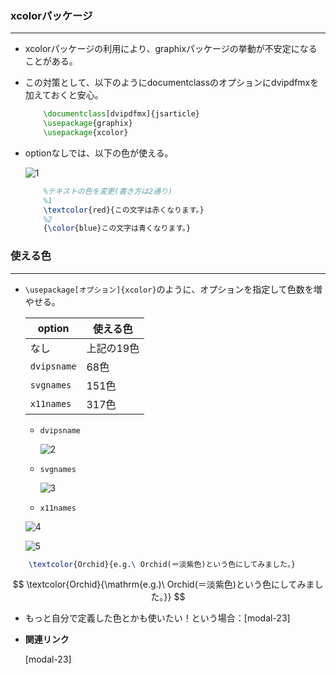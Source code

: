 <!--12-->
<!--文字色指定(xcolorパッケージ)-->

### xcolorパッケージ

---

- xcolorパッケージの利用により、graphixパッケージの挙動が不安定になることがある。
- この対策として、以下のようにdocumentclassのオプションにdvipdfmxを加えておくと安心。
    
    ```latex
        \documentclass[dvipdfmx]{jsarticle}
        \usepackage{graphix}
        \usepackage{xcolor}
    ```
    
- optionなしでは、以下の色が使える。
    
    ![1](./CheatSheet/xcolor-text-color/1.png)
    
    ```latex
        %テキストの色を変更(書き方は2通り)
        %1
        \textcolor{red}{この文字は赤くなります。}
        %2
        {\color{blue}この文字は青くなります。}
    ```
    

### 使える色

---

- `\usepackage[オプション]{xcolor}`のように、オプションを指定して色数を増やせる。
    
    
    | **option** | **使える色** |
    | --- | --- |
    | なし | 上記の19色 |
    | `dvipsname` | 68色 |
    | `svgnames` | 151色 |
    | `x11names` | 317色 |
    - `dvipsname`
        
        ![2](./CheatSheet/xcolor-text-color/2.png)
        
    - `svgnames`
        
        ![3](./CheatSheet/xcolor-text-color/3.png)
        
    - `x11names`
    
    ![4](./CheatSheet/xcolor-text-color/4.png)
    
    ![5](./CheatSheet/xcolor-text-color/5.png)
    

```latex
    \textcolor{Orchid}{e.g.\ Orchid(＝淡紫色)という色にしてみました。}
```

$$
\textcolor{Orchid}{\mathrm{e.g.)\ Orchid(＝淡紫色)という色にしてみました。}}
$$

- もっと自分で定義した色とかも使いたい！という場合：[modal-23]<!--(マクロ)色を定義して使う-->



- **関連リンク**
    
    <div class="related-link-wrapper">
      [modal-23]<!--(マクロ)色を定義して使う-->
    </div>